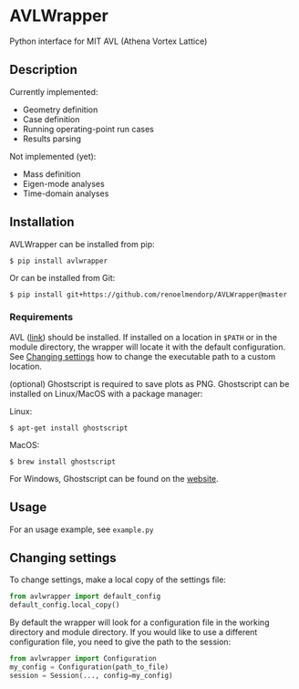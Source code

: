 # AVLWrapper
Python interface for MIT AVL (Athena Vortex Lattice)

## Description
Currently implemented:
* Geometry definition
* Case definition
* Running operating-point run cases
* Results parsing

Not implemented (yet):
* Mass definition
* Eigen-mode analyses
* Time-domain analyses

## Installation
AVLWrapper can be installed from pip:
```
$ pip install avlwrapper
```

Or can be installed from Git:
```
$ pip install git+https://github.com/renoelmendorp/AVLWrapper@master
```

### Requirements

AVL ([link](http://web.mit.edu/drela/Public/web/avl/)) should be installed. If installed on a location in `$PATH` or in the module directory, the wrapper will locate it with the default configuration. See [Changing settings](#changing-settings) how to change the executable path to a custom location.

(optional) Ghostscript is required to save plots as PNG. Ghostscript can be installed on Linux/MacOS with a package manager:

Linux:
```
$ apt-get install ghostscript
```
MacOS:
```
$ brew install ghostscript
```

For Windows, Ghostscript can be found on the [website](https://www.ghostscript.com).

## Usage
For an usage example, see `example.py`

## Changing settings
To change settings, make a local copy of the settings file:
```python
from avlwrapper import default_config
default_config.local_copy()
```
By default the wrapper will look for a configuration file in the working directory and module directory.
If you would like to use a different configuration file, you need to give the path to the session:
```python
from avlwrapper import Configuration
my_config = Configuration(path_to_file)
session = Session(..., config=my_config)
```
